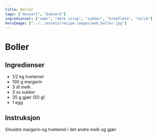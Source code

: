 ```yaml
---
title: Boller
tags: ["dessert", "bakverk"]
ingredienser: ["smør", "mørk sirup", "sukker", "kremfløte", "nelik"]
heroImage: ["../../assets/recipe-images/web_boller.jpg"]
---
```


# Boller

## Ingredienser

- 1/2 kg hvetemel
- 100 g margarin
- 3 dl melk
- 3 ss sukker
- 35 g gjær (50 g)
- 1 egg

## Instruksjon

Smuldre margarin og hvetemel i det andre melk og gjær
